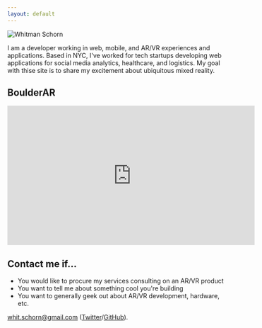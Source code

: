 ```yaml
---
layout: default
---
```


![Whitman Schorn](https://en.gravatar.com/userimage/146480509/20e48a8b716355d16cad540a69bfa808.jpg?size=200)

I am a developer working in web, mobile, and AR/VR experiences and applications. Based in NYC, I've worked for tech startups developing web applications for social media analytics, healthcare, and logistics. My goal with thise site is to share my excitement about ubiquitous mixed reality.

## BoulderAR

<iframe width="560" height="315" src="https://www.youtube.com/embed/8NUuaRYS0HQ" frameborder="0" allow="autoplay; encrypted-media" allowfullscreen></iframe>

## Contact me if...

* You would like to procure my services consulting on an AR/VR product
* You want to tell me about something cool you're building
* You want to generally geek out about AR/VR development, hardware, etc.

<whit.schorn@gmail.com> ([Twitter](http://twitter.com/what_whit)/[GitHub](http://github.com/whitmanschorn)).


